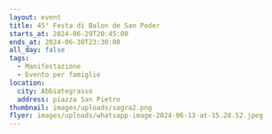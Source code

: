 ```yaml
---
layout: event
title: 45° Festa di Balon de San Peder
starts_at: 2024-06-29T20:45:00
ends_at: 2024-06-30T23:30:00
all_day: false
tags:
  - Manifestazione
  - Evento per famiglie
location:
  city: Abbiategrasso
  address: piazza San Pietro
thumbnail: images/uploads/sagra2.png
flyer: images/uploads/whatsapp-image-2024-06-13-at-15.28.52.jpeg
---
```

